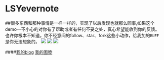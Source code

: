 # LSYevernote
##很多东西和那种事情是一样一样的，实现了以后发现也就那么回事,如果这个demo一不小心的对你有了帮助或者有任何不妥之处，真心希望能收到你的反馈。也许你根本不知道，你不经意间的follow、star、fork这些小动作，给我加的`BUFF`是你无法想象的。 
![](https://github.com/allsome/LSYevernote/blob/master/2015-11-03%2011_55_18.gif) ![](https://github.com/allsome/LSYevernote/blob/master/2015-11-03%2011_52_16.gif) ![](https://github.com/allsome/LSYevernote/blob/master/2015-11-03%2011_59_48.gif)

####[我的blog](http://allsome.love) [我的围脖](http://weibo.com/oraclelsy)

 
 
